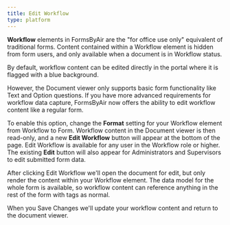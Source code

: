 ```yaml
---
title: Edit Workflow
type: platform
---
```


**Workflow** elements in FormsByAir are the "for office use only" equivalent of traditional forms. Content contained within a Workflow element is hidden from form users, and only available when a document is in Workflow status.

By default, workflow content can be edited directly in the portal where it is flagged with a blue background.

However, the Document viewer only supports basic form functionality like Text and Option questions. If you have more advanced requirements for workflow data capture, FormsByAir now offers the ability to edit workflow content like a regular form.

To enable this option, change the **Format** setting for your Workflow element from Workflow to Form. Workflow content in the Document viewer is then read-only, and a new **Edit Workflow** button will appear at the bottom of the page. Edit Workflow is available for any user in the Workflow role or higher. The existing **Edit** button will also appear for Administrators and Supervisors to edit submitted form data.

After clicking Edit Workflow we'll open the document for edit, but only render the content within your Workflow element. The data model for the whole form is available, so workflow content can reference anything in the rest of the form with tags as normal.

When you Save Changes we'll update your workflow content and return to the document viewer.